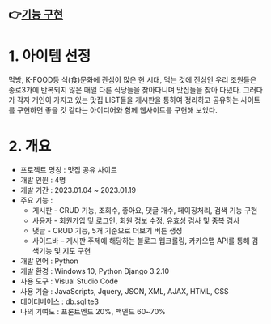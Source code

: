 ## 👉[기능 구현](https://drive.google.com/file/d/1YPw7jPPbTi47kI8jb2GwZqTD5SyeMoS6/view?usp=sharing)<br>
# 1. 아이템 선정
먹방, K-FOOD등 식(食)문화에 관심이 많은 현 시대, 먹는 것에 진심인 우리 조원들은 종로3가에 반복되지 않은 매일 다른 식당들을 찾아다니며 맛집들을 찾아 다녔다.
그러다가 각자 개인이 가지고 있는 맛집 LIST들을 게시판을 통하여 정리하고 공유하는 사이트를 구현하면 좋을 것 같다는 아이디어와 함께 웹사이트를 구현해 보았다.
# 2. 개요
- 프로젝트 명칭 : 맛집 공유 사이트 <br>
- 개발 인원 : 4명 <br>
- 개발 기간 : 2023.01.04 ~ 2023.01.19 <br>
- 주요 기능 : <br>
  - 게시판 - CRUD 기능, 조회수, 좋아요, 댓글 개수, 페이징처리, 검색 기능 구현 <br>
  - 사용자 - 회원가입 및 로그인, 회원 정보 수정, 유효성 검사 및 중복 검사<br>
  - 댓글 - CRUD 기능, 5개 기준으로 더보기 버튼 생성<br>
  - 사이드바 – 게시판 주제에 해당하는 블로그 웹크롤링, 카카오맵 API를 통해 검색기능 및 지도 구현<br>
- 개발 언어 : Python<br>
- 개발 환경 : Windows 10, Python Django 3.2.10<br>
- 사용 도구 : Visual Studio Code<br>
- 사용 기술 : JavaScripts, Jquery, JSON, XML, AJAX, HTML, CSS<br>
- 데이터베이스 : db.sqlite3<br>
- 나의 기여도 : 프론트엔드 20%, 백엔드 60~70%<br>
